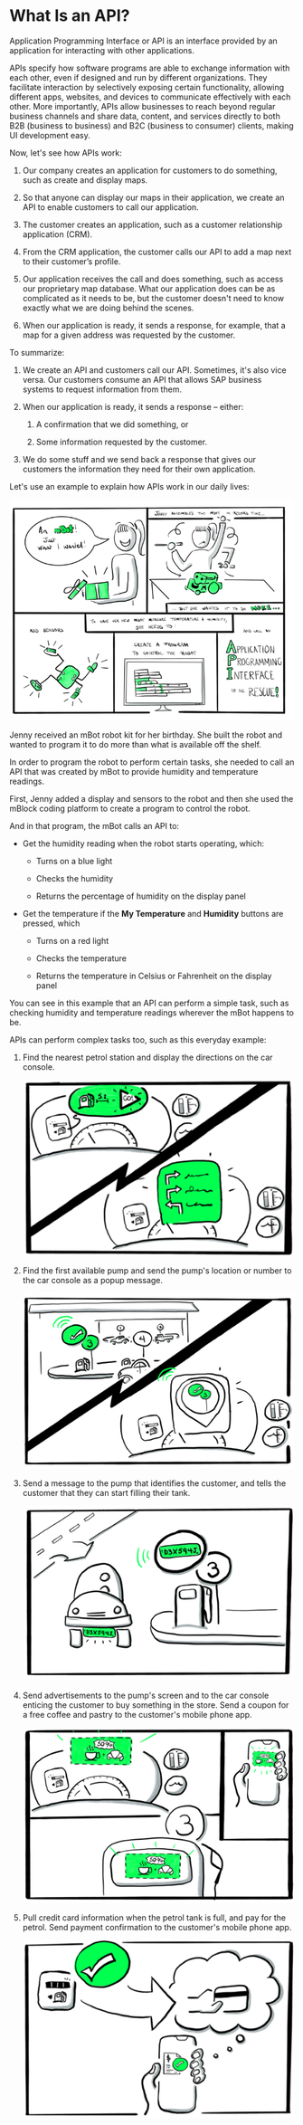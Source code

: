<!-- loioab2672cc1a6d45168f054889e1905166 -->

# What Is an API?

Application Programming Interface or API is an interface provided by an application for interacting with other applications.

APIs specify how software programs are able to exchange information with each other, even if designed and run by different organizations. They facilitate interaction by selectively exposing certain functionality, allowing different apps, websites, and devices to communicate effectively with each other. More importantly, APIs allow businesses to reach beyond regular business channels and share data, content, and services directly to both B2B \(business to business\) and B2C \(business to consumer\) clients, making UI development easy.

Now, let's see how APIs work:

1.  Our company creates an application for customers to do something, such as create and display maps.

2.  So that anyone can display our maps in their application, we create an API to enable customers to call our application.

3.  The customer creates an application, such as a customer relationship application \(CRM\).

4.  From the CRM application, the customer calls our API to add a map next to their customer’s profile.

5.  Our application receives the call and does something, such as access our proprietary map database. What our application does can be as complicated as it needs to be, but the customer doesn't need to know exactly what we are doing behind the scenes.

6.  When our application is ready, it sends a response, for example, that a map for a given address was requested by the customer.


To summarize:

1.  We create an API and customers call our API. Sometimes, it's also vice versa. Our customers consume an API that allows SAP business systems to request information from them.

2.  When our application is ready, it sends a response – either:

    1.  A confirmation that we did something, or

    2.  Some information requested by the customer.

3.  We do some stuff and we send back a response that gives our customers the information they need for their own application.


Let's use an example to explain how APIs work in our daily lives:

 ![](images/Mbot_Saga_9889eac.png) 

Jenny received an mBot robot kit for her birthday. She built the robot and wanted to program it to do more than what is available off the shelf.

In order to program the robot to perform certain tasks, she needed to call an API that was created by mBot to provide humidity and temperature readings.

First, Jenny added a display and sensors to the robot and then she used the mBlock coding platform to create a program to control the robot.

And in that program, the mBot calls an API to:

-   Get the humidity reading when the robot starts operating, which:

    -   Turns on a blue light

    -   Checks the humidity

    -   Returns the percentage of humidity on the display panel


-   Get the temperature if the **My Temperature** and **Humidity** buttons are pressed, which

    -   Turns on a red light

    -   Checks the temperature

    -   Returns the temperature in Celsius or Fahrenheit on the display panel



You can see in this example that an API can perform a simple task, such as checking humidity and temperature readings wherever the mBot happens to be.

APIs can perform complex tasks too, such as this everyday example:

1.  Find the nearest petrol station and display the directions on the car console.

     ![](images/Connected_Car_1_2dbe746.png) 

2.  Find the first available pump and send the pump's location or number to the car console as a popup message.

     ![](images/Connected_Car_2_41f1350.png) 

3.  Send a message to the pump that identifies the customer, and tells the customer that they can start filling their tank.

     ![](images/Connected_Car_3_493336b.png) 

4.  Send advertisements to the pump's screen and to the car console enticing the customer to buy something in the store. Send a coupon for a free coffee and pastry to the customer's mobile phone app.

     ![](images/Connected_Car_4_b74d24e.png) 

5.  Pull credit card information when the petrol tank is full, and pay for the petrol. Send payment confirmation to the customer's mobile phone app.

     ![](images/Connected_Car_5_dd30e00.png) 


